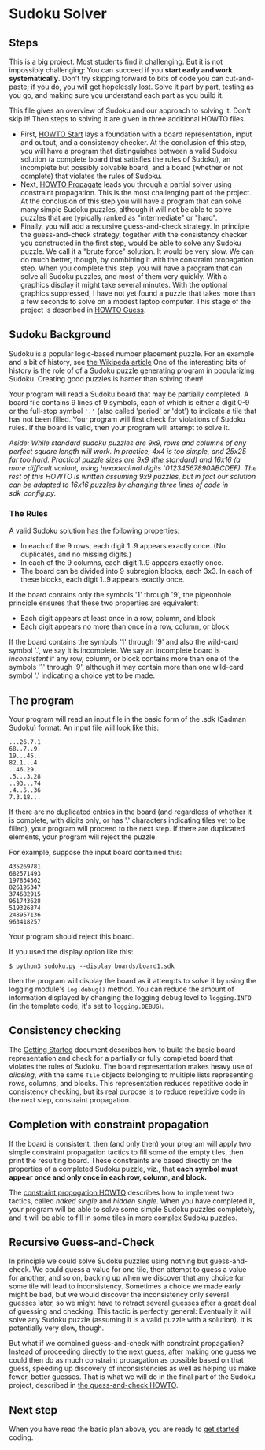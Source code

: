 # Sudoku Solver

## Steps

This is a big project.  Most students find it challenging. But it is not
impossibly challenging:  You can succeed if you **start early and work
systematically**.  Don't try skipping forward to bits of code you can
cut-and-paste; if you do, you will get hopelessly lost. Solve it part by part,
testing as you go, and making sure you understand each part as you build it.

This file gives an overview of Sudoku and our approach to solving it.
Don't skip it!  Then steps to solving it are given in three
additional HOWTO files.

* First, [HOWTO Start](HOWTO-START.md)
  lays a foundation with a board representation, input and output,
  and a consistency checker.  At the conclusion of this step, you
  will have a program that distinguishes between a valid Sudoku solution
  (a complete board that satisfies the rules of Sudoku), an incomplete but
  possibly solvable board, and a board (whether or not complete) that violates
  the rules of Sudoku.
* Next, [HOWTO Propagate](HOWTO-PROPAGATE.md)
  leads you through a partial solver using constraint propagation.
  This is the most challenging part of the project.  At the
  conclusion of this step you will have a program that can solve
  many simple Sudoku puzzles, although it will not be able to solve
  puzzles that are typically ranked as "intermediate" or "hard".
* Finally, you will add a recursive guess-and-check strategy.  In principle
  the guess-and-check strategy, together with the consistency checker you
  constructed in the first step, would be able to solve any Sudoku puzzle.
  We call it a "brute force" solution.  It would be very slow.  We can do
  much better, though, by combining it with the constraint propagation
  step.  When you complete this step, you will have a program that can
  solve all Sudoku puzzles, and most of them very quickly.
  With a graphics display it might
  take several minutes.  With the optional graphics suppressed, I have not
  yet found a puzzle that takes more than a few seconds to solve on a
  modest laptop computer. This stage of the project is described in
  [HOWTO Guess](HOWTO-GUESS.md).

## Sudoku Background

Sudoku is a popular logic-based number placement puzzle.
For an example
and a bit of history, see
[the Wikipeda article](http://en.wikipedia.org/wiki/Sudoku)
One of the interesting bits of history is the role of
of a Sudoku puzzle generating program in popularizing Sudoku.
Creating good puzzles is harder than solving them!

Your program will read a Sudoku board that may be partially
completed.  A board file contains 9 lines of 9 symbols, each of
which is either a digit 0-9 or the
full-stop symbol `'.'` (also called 'period'  or 'dot')
to indicate a tile that has not been filled. Your program will first
check for violations of Sudoku rules.  If the board is valid,
then your program will attempt to solve it.

*Aside:  While standard sudoku puzzles are 9x9,
rows and columns of any perfect square length
will work.  In practice, 4x4 is too simple, and 25x25 far too hard.
Practical puzzle sizes are 9x9 (the standard) and 16x16
(a more difficult variant, using hexadecimal digits
`01234567890ABCDEF).   The rest of
this HOWTO is written assuming 9x9 puzzles, but in fact our
solution can be adapted to 16x16 puzzles by changing three
lines of code in sdk_config.py.*

### The Rules

A valid Sudoku solution has the following properties:

* In each of the 9 rows, each digit 1..9 appears
  exactly once.  (No duplicates, and no missing digits.)
* In each of the 9 columns, each digit 1..9 appears
  exactly once.
* The board can be divided into 9 subregion blocks, each 3x3.
  In each of these blocks, each digit 1..9 appears
  exactly once.

If the board contains only the symbols '1' through '9', the pigeonhole
principle ensures that these two properties are equivalent:

* Each digit appears at least once in a row, column, and block
* Each digit appears no more than once in a row, column, or block

If the board contains the symbols '1' through '9' and also the
wild-card symbol '.', we say it is incomplete.  We say an incomplete
board is *inconsistent* if any row, column, or block contains more
than one of the symbols '1' through '9', although it may contain
more than one wild-card symbol '.' indicating a choice yet to be
made.

## The program

Your program will read an input file in the
basic form of the .sdk (Sadman Sudoku) format.
An input file will look like this:

```
...26.7.1
68..7..9.
19...45..
82.1...4.
..46.29..
.5...3.28
..93...74
.4..5..36
7.3.18...
```

If there are no duplicated entries in the board (and regardless
  of whether it is complete, with digits only, or has '.'
  characters indicating tiles yet to be filled), your program will
  proceed to the next step.  If there are duplicated elements,
  your program will reject the puzzle.

For example, suppose the input board contained this:

```
435269781
682571493
197834562
826195347
374682915
951743628
519326874
248957136
963418257
```

Your program should reject this board.

If you used the display option like this:

```
$ python3 sudoku.py --display boards/board1.sdk
```

then the program will display the board as it attempts to solve it by using the logging module's `log.debug()` method. You can reduce the amount of information displayed by changing the logging debug level to `logging.INFO` (in the template code, it's set to `logging.DEBUG`).

## Consistency checking

The [Getting Started](HOWTO-START.md) document describes how to build the
basic board representation and check for a partially or fully completed
board that violates the rules of Sudoku.   The board representation makes
heavy use of *aliasing*, with the same `Tile` objects belonging to multiple
lists representing rows, columns, and blocks.  This representation reduces
repetitive code in consistency checking, but its real purpose is to reduce
repetitive code in the next step, constraint propagation.

## Completion with constraint propagation

If the board is consistent, then (and only then) your program
will apply two simple constraint propagation
tactics to fill some of the empty tiles,
then print the resulting board.  These constraints are based
directly on the properties of a completed Sudoku puzzle,
viz., that **each symbol must appear once and only once in each
row, column, and block.**

The [constraint propogation HOWTO](HOWTO-PROPAGATE.md) describes how to
implement two tactics, called *naked single* and *hidden single*.
When you have completed it, your program will be able to solve some
simple Sudoku puzzles completely, and it will be able to fill in some
tiles in more complex Sudoku puzzles.

## Recursive Guess-and-Check

In principle we could solve Sudoku puzzles using nothing but guess-and-check.
We could guess a value for one tile, then attempt to guess a value for another,
and so on, backing up when we discover that any choice for some tile will lead
to inconsistency.  Sometimes a choice we made early might be bad, but we would
discover the inconsistency only several guesses later, so we might have to retract
several guesses after a great deal of guessing and checking.  This tactic is
perfectly general:  Eventually it will solve any Sudoku puzzle (assuming it
is a valid puzzle with a solution).  It is potentially very slow, though.

But what if we combined guess-and-check with constraint propagation?  Instead of
proceeding directly to the next guess, after making one guess we could then do
as much constraint propagation as possible based on that guess, speeding up
discovery of inconsistencies as well as helping us make fewer, better guesses.
That is what we will do in the final part of the Sudoku project,
described in [the guess-and-check HOWTO](HOWTO-GUESS.md).

## Next step

When you have read the basic plan above, you are ready
to [get started](HOWTO-START.md) coding.
